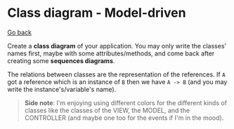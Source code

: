# Class diagram - Model-driven

[Go back](..)

Create a **class diagram** of your application. You may only write the classes' names first, maybe with some attributes/methods, and come back after creating some **sequences diagrams**.

The relations between classes are the representation of the references. If `A` got a reference which is an instance of `B` then we have `A -> B` (and you may write the instance's/variable's name).

> **Side note**: I'm enjoying using different colors for the different kinds of classes like the classes of the VIEW, the MODEL, and the CONTROLLER (and maybe one too for the events if I'm in the mood).